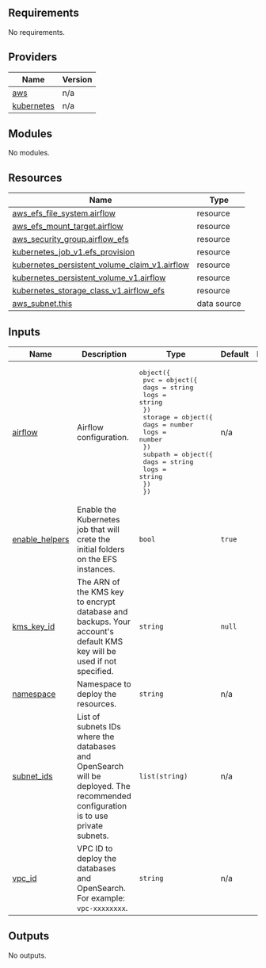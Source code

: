 ## Requirements

No requirements.

## Providers

| Name | Version |
|------|---------|
| <a name="provider_aws"></a> [aws](#provider\_aws) | n/a |
| <a name="provider_kubernetes"></a> [kubernetes](#provider\_kubernetes) | n/a |

## Modules

No modules.

## Resources

| Name | Type |
|------|------|
| [aws_efs_file_system.airflow](https://registry.terraform.io/providers/hashicorp/aws/latest/docs/resources/efs_file_system) | resource |
| [aws_efs_mount_target.airflow](https://registry.terraform.io/providers/hashicorp/aws/latest/docs/resources/efs_mount_target) | resource |
| [aws_security_group.airflow_efs](https://registry.terraform.io/providers/hashicorp/aws/latest/docs/resources/security_group) | resource |
| [kubernetes_job_v1.efs_provision](https://registry.terraform.io/providers/hashicorp/kubernetes/latest/docs/resources/job_v1) | resource |
| [kubernetes_persistent_volume_claim_v1.airflow](https://registry.terraform.io/providers/hashicorp/kubernetes/latest/docs/resources/persistent_volume_claim_v1) | resource |
| [kubernetes_persistent_volume_v1.airflow](https://registry.terraform.io/providers/hashicorp/kubernetes/latest/docs/resources/persistent_volume_v1) | resource |
| [kubernetes_storage_class_v1.airflow_efs](https://registry.terraform.io/providers/hashicorp/kubernetes/latest/docs/resources/storage_class_v1) | resource |
| [aws_subnet.this](https://registry.terraform.io/providers/hashicorp/aws/latest/docs/data-sources/subnet) | data source |

## Inputs

| Name | Description | Type | Default | Required |
|------|-------------|------|---------|:--------:|
| <a name="input_airflow"></a> [airflow](#input\_airflow) | Airflow configuration. | <pre>object({<br/>    pvc = object({<br/>      dags = string<br/>      logs = string<br/>    })<br/>    storage = object({<br/>      dags = number<br/>      logs = number<br/>    })<br/>    subpath = object({<br/>      dags = string<br/>      logs = string<br/>    })<br/>  })</pre> | n/a | yes |
| <a name="input_enable_helpers"></a> [enable\_helpers](#input\_enable\_helpers) | Enable the Kubernetes job that will crete the initial folders on the EFS instances. | `bool` | `true` | no |
| <a name="input_kms_key_id"></a> [kms\_key\_id](#input\_kms\_key\_id) | The ARN of the KMS key to encrypt database and backups. Your account's default KMS key will be used if not specified. | `string` | `null` | no |
| <a name="input_namespace"></a> [namespace](#input\_namespace) | Namespace to deploy the resources. | `string` | n/a | yes |
| <a name="input_subnet_ids"></a> [subnet\_ids](#input\_subnet\_ids) | List of subnets IDs where the databases and OpenSearch will be deployed. The recommended configuration is to use private subnets. | `list(string)` | n/a | yes |
| <a name="input_vpc_id"></a> [vpc\_id](#input\_vpc\_id) | VPC ID to deploy the databases and OpenSearch. For example: `vpc-xxxxxxxx`. | `string` | n/a | yes |

## Outputs

No outputs.